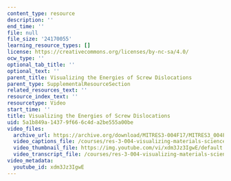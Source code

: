 ```yaml
---
content_type: resource
description: ''
end_time: ''
file: null
file_size: '24170055'
learning_resource_types: []
license: https://creativecommons.org/licenses/by-nc-sa/4.0/
ocw_type: ''
optional_tab_title: ''
optional_text: ''
parent_title: Visualizing the Energies of Screw Dislocations
parent_type: SupplementalResourceSection
related_resources_text: ''
resource_index_text: ''
resourcetype: Video
start_time: ''
title: Visualizing the Energies of Screw Dislocations
uid: 5a1b849a-1437-9f66-6c4d-a2be555a00be
video_files:
  archive_url: https://archive.org/download/MITRES3-004F17/MITRES3_004F17_2017_reddy_300k.mp4
  video_captions_file: /courses/res-3-004-visualizing-materials-science-fall-2017/0500f114b31558fc87ab1498df0f702f_xdm3Jz3IgwE.vtt
  video_thumbnail_file: https://img.youtube.com/vi/xdm3Jz3IgwE/default.jpg
  video_transcript_file: /courses/res-3-004-visualizing-materials-science-fall-2017/35758256b9f5597ad3120d2ca1db8299_xdm3Jz3IgwE.pdf
video_metadata:
  youtube_id: xdm3Jz3IgwE
---
```

